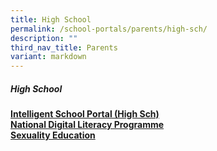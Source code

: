 ```yaml
---
title: High School
permalink: /school-portals/parents/high-sch/
description: ""
third_nav_title: Parents
variant: markdown
---
```

##### High School

**[Intelligent School Portal (High Sch)](https://isphs.hci.edu.sg/)**<br>
**[National Digital Literacy Programme](https://sites.google.com/hci.edu.sg/hci-ndlp)**<br>
**[Sexuality Education](https://sites.google.com/hci.edu.sg/hcised/home)**